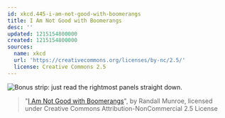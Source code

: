 ```yaml
---
id: xkcd.445-i-am-not-good-with-boomerangs
title: I Am Not Good with Boomerangs
desc: ''
updated: 1215154800000
created: 1215154800000
sources:
  name: xkcd
  url: 'https://creativecommons.org/licenses/by-nc/2.5/'
  license: Creative Commons 2.5
---
```

![Bonus strip: just read the rightmost panels straight down. ](https://imgs.xkcd.com/comics/i_am_not_good_with_boomerangs.png)
> "[I Am Not Good with Boomerangs](https://xkcd.com/445/)", by Randall Munroe, licensed under Creative Commons Attribution-NonCommercial 2.5 License
